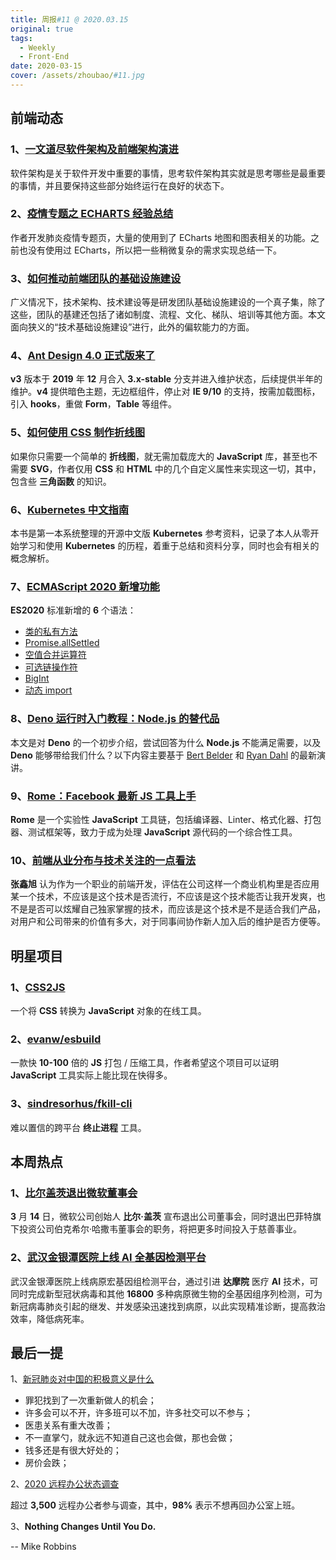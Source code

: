```yaml
---
title: 周报#11 @ 2020.03.15
original: true
tags:
  - Weekly
  - Front-End
date: 2020-03-15
cover: /assets/zhoubao/#11.jpg
---
```


## 前端动态

### 1、[一文道尽软件架构及前端架构演进](https://mp.weixin.qq.com/s/qOjpR1qrKgBRF90ea5mkyA)

软件架构是关于软件开发中重要的事情，思考软件架构其实就是思考哪些是最重要的事情，并且要保持这些部分始终运行在良好的状态下。

### 2、[疫情专题之 ECHARTS 经验总结](https://zhuanlan.zhihu.com/p/111748233)

作者开发肺炎疫情专题页，大量的使用到了 ECharts 地图和图表相关的功能。之前也没有使用过 ECharts，所以把一些稍微复杂的需求实现总结一下。

### 3、[如何推动前端团队的基础设施建设](https://juejin.im/post/5e644a65518825495d69bca6)

广义情况下，技术架构、技术建设等是研发团队基础设施建设的一个真子集，除了这些，团队的基建还包括了诸如制度、流程、文化、梯队、培训等其他方面。本文面向狭义的“技术基础设施建设”进行，此外的偏软能力的方面。

### 4、[Ant Design 4.0 正式版来了](https://www.yuque.com/ant-design/ant-design/ant-design-4.0-released)

**v3** 版本于 **2019** 年 **12** 月合入 **3.x-stable** 分支并进入维护状态，后续提供半年的维护。**v4** 提供暗色主题，无边框组件，停止对 **IE 9/10** 的支持，按需加载图标，引入 **hooks**，重做 **Form**，**Table** 等组件。

### 5、[如何使用 CSS 制作折线图](https://css-tricks.com/how-to-make-a-line-chart-with-css/)

如果你只需要一个简单的 **折线图**，就无需加载庞大的 **JavaScript** 库，甚至也不需要 **SVG**，作者仅用 **CSS** 和 **HTML** 中的几个自定义属性来实现这一切，其中，包含些 **三角函数** 的知识。

### 6、[Kubernetes 中文指南](https://jimmysong.io/kubernetes-handbook/)

本书是第一本系统整理的开源中文版 **Kubernetes** 参考资料，记录了本人从零开始学习和使用 **Kubernetes** 的历程，着重于总结和资料分享，同时也会有相关的概念解析。

### 7、[ECMAScript 2020 新增功能](https://alligator.io/js/es2020/)

**ES2020** 标准新增的 **6** 个语法：

- [类的私有方法](https://developer.mozilla.org/zh-CN/docs/Web/JavaScript/Reference/Classes)
- [Promise.allSettled](https://developer.mozilla.org/zh-CN/docs/Web/JavaScript/Reference/Global_Objects/Promise/allSettled)
- [空值合并运算符](https://developer.mozilla.org/zh-CN/docs/Web/JavaScript/Reference/Operators/Nullish_coalescing_operator)
- [可选链操作符](https://developer.mozilla.org/en-US/docs/Web/JavaScript/Reference/Operators/Optional_chaining)
- [BigInt](https://developer.mozilla.org/zh-CN/docs/Web/JavaScript/Reference/Global_Objects/BigInt)
- [动态 import](https://developer.mozilla.org/zh-CN/docs/Web/JavaScript/Reference/Statements/import)

### 8、[Deno 运行时入门教程：Node.js 的替代品](http://www.ruanyifeng.com/blog/2020/01/deno-intro.html)

本文是对 **Deno** 的一个初步介绍，尝试回答为什么 **Node.js** 不能满足需要，以及 **Deno** 能够带给我们什么？以下内容主要基于 [Bert Belder](https://www.youtube.com/watch?v=puXyo1jGQys) 和 [Ryan Dahl](https://www.youtube.com/watch?v=1gIiZfSbEAE) 的最新演讲。

### 9、[Rome：Facebook 最新 JS 工具上手](https://blog.csdn.net/qiwoo_weekly/article/details/104624223)

**Rome** 是一个实验性 **JavaScript** 工具链，包括编译器、Linter、格式化器、打包器、测试框架等，致力于成为处理 **JavaScript** 源代码的一个综合性工具。

### 10、[前端从业分布与技术关注的一点看法](https://www.zhangxinxu.com/life/2020/02/frontend-should-focus/)

**张鑫旭** 认为作为一个职业的前端开发，评估在公司这样一个商业机构里是否应用某一个技术，不应该是这个技术是否流行，不应该是这个技术能否让我开发爽，也不是是否可以炫耀自己独家掌握的技术，而应该是这个技术是不是适合我们产品，对用户和公司带来的价值有多大，对于同事间协作新人加入后的维护是否方便等。

## 明星项目

### 1、[CSS2JS](https://css2js.dotenv.dev/)

一个将 **CSS** 转换为 **JavaScript** 对象的在线工具。

### 2、[evanw/esbuild](https://github.com/evanw/esbuild)

一款快 **10-100** 倍的 **JS** 打包 / 压缩工具，作者希望这个项目可以证明 **JavaScript** 工具实际上能比现在快得多。

### 3、[sindresorhus/fkill-cli](https://github.com/sindresorhus/fkill-cli)

难以置信的跨平台 **终止进程** 工具。

## 本周热点

### 1、[比尔盖茨退出微软董事会](https://finance.sina.com.cn/wm/2020-03-14/doc-iimxxstf9020360.shtml)

**3** 月 **14** 日，微软公司创始人 **比尔·盖茨** 宣布退出公司董事会，同时退出巴菲特旗下投资公司伯克希尔·哈撒韦董事会的职务，将把更多时间投入于慈善事业。

### 2、[武汉金银潭医院上线 AI 全基因检测平台](http://stdaily.com/rgzn/tuijianq/2020-03/13/content_900500.shtml)

武汉金银潭医院上线病原宏基因组检测平台，通过引进 **达摩院** 医疗 **AI** 技术，可同时完成新型冠状病毒和其他 **16800** 多种病原微生物的全基因组序列检测，可为新冠病毒肺炎引起的继发、并发感染迅速找到病原，以此实现精准诊断，提高救治效率，降低病死率。

## 最后一提

1、[新冠肺炎对中国的积极意义是什么](https://www.zhihu.com/question/371524248)

- 罪犯找到了一次重新做人的机会；
- 许多会可以不开，许多班可以不加，许多社交可以不参与；
- 医患关系有重大改善；
- 不一直掌勺，就永远不知道自己这也会做，那也会做；
- 钱多还是有很大好处的；
- 房价会跌；

2、[2020 远程办公状态调查](https://lp.buffer.com/state-of-remote-work-2020)

超过 **3,500** 远程办公者参与调查，其中，**98%** 表示不想再回办公室上班。

3、**Nothing Changes Until You Do.**

-- Mike Robbins
